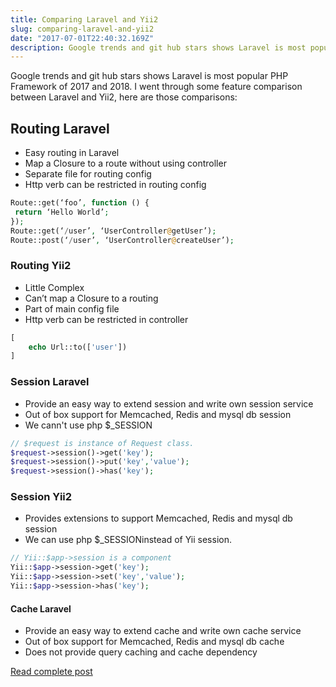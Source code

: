 ```yaml
---
title: Comparing Laravel and Yii2
slug: comparing-laravel-and-yii2
date: "2017-07-01T22:40:32.169Z"
description: Google trends and git hub stars shows Laravel is most popular PHP Framework of 2017 and 2018.
---
```


Google trends and git hub stars shows Laravel is most popular PHP Framework of 2017 and 2018. I went through some feature comparison between Laravel and Yii2, here are those comparisons:

## Routing Laravel

- Easy routing in Laravel
- Map a Closure to a route without using controller
- Separate file for routing config
- Http verb can be restricted in routing config

```php
Route::get(‘foo’, function () {
 return ‘Hello World’;
});
Route::get(‘/user’, ‘UserController@getUser’);
Route::post(‘/user’, ‘UserController@createUser’);
```

### Routing Yii2

- Little Complex
- Can’t map a Closure to a routing
- Part of main config file
- Http verb can be restricted in controller

```php
[
    echo Url::to(['user'])
]
```

### Session Laravel

- Provide an easy way to extend session and write own session service
- Out of box support for Memcached, Redis and mysql db session
- We cann't use php $_SESSION

```php
// $request is instance of Request class.
$request->session()->get('key');
$request->session()->put('key','value');
$request->session()->has('key');
```

### Session Yii2

- Provides extensions to support Memcached, Redis and mysql db session
- We can use php $_SESSIONinstead of Yii session.

```php
// Yii::$app->session is a component
Yii::$app->session->get('key');
Yii::$app->session->set('key','value');
Yii::$app->session->has('key');
```

#### Cache Laravel

- Provide an easy way to extend cache and write own cache service
- Out of box support for Memcached, Redis and mysql db cache
- Does not provide query caching and cache dependency

[Read complete post](https://medium.com/@onkarjanwa/comparing-laravel-and-yii2-f56e5b01a6c6)
